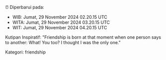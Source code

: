 ⏰ Diperbarui pada:
- WIB: Jumat, 29 November 2024 02.20.15 UTC
- WITA: Jumat, 29 November 2024 03.20.15 UTC
- WIT: Jumat, 29 November 2024 04.20.15 UTC

Kutipan Inspiratif:
"Friendship is born at that moment when one person says to another: What! You too? I thought I was the only one."


Kategori: friendship

